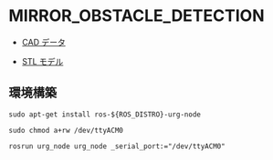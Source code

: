 # MIRROR_OBSTACLE_DETECTION

- [CAD データ](https://workbench.grabcad.com/workbench/projects/gcxSH3HJgjFLzhEdpCU-hRgii7pXtuxlk3E0U46gWIwDdF#/space/gcip-oxmde-EwvW47NdzGdO0WVoQtpcRMA1btDJiVZNaXg)

- [STL モデル](https://github.com/maHidaka/mirror_obstacle_detection/blob/b723508b7b0683b292ef337a1da8b8ce57669b37/models/%E3%83%9F%E3%83%A9%E3%83%BC%E6%90%AD%E8%BC%89%E5%9E%8BURG.stl)

## 環境構築

```
sudo apt-get install ros-${ROS_DISTRO}-urg-node

sudo chmod a+rw /dev/ttyACM0

rosrun urg_node urg_node _serial_port:="/dev/ttyACM0"
```
